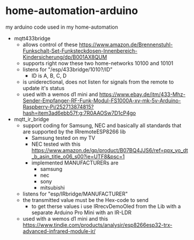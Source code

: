 # home-automation-arduino
my arduino code used in my home-automation

* mqtt433bridge
  * allows control of these https://www.amazon.de/Brennenstuhl-Funkschalt-Set-Funksteckdosen-Innenbereich-Kindersicherung/dp/B001AX8QUM
  * supports right now these two home-networks 10100 and 10101
  * listens for "/esp/433bridge/1010?/ID"
    * ID is A, B, C, D
  * is uniderectional, does not listen for signals from the remote to update it's status
  * used with a wemos d1 mini and https://www.ebay.de/itm/433-Mhz-Sender-Empfanger-RF-Funk-Modul-FS1000A-xy-mk-5v-Arduino-Raspberry-Pi/252713874815?hash=item3ad6ebb57f:g:7R0AAOSw7D1cP4go
* mqtt_ir_bridge
  * support coding for Samsung, NEC and basically all standards that are supported by the IRremoteESP8266 lib
    * Samsung tested on my TV
    * NEC tested with this https://www.amazon.de/gp/product/B07BQ4JJS6/ref=ppx_yo_dt_b_asin_title_o06_s00?ie=UTF8&psc=1
    * implemented MANUFACTURERs are
      * samsung  
      * nec
      * sony
      * mitsubishi
  * listens for "esp/IRbridge/MANUFACTURER"
  * the transmitted value must be the Hex-code to send
    * to get therse values i use IRrecvDemoOled from the Lib with a separate Arduino Pro Mini with an IR-LDR
  * used with a wemos d1 mini and this https://www.tindie.com/products/analysir/esp8266esp32-trx-advanced-infrared-module-ir/

